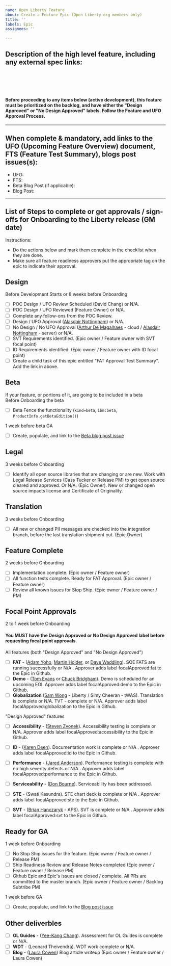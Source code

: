 ```yaml
---
name: Open Liberty Feature
about: Create a Feature Epic (Open Liberty org members only)
title: ''
labels: Epic
assignees: ''

---
```

## Description of the high level feature, including any external spec links:  
<br/><br/><br/>  


##
#### Before proceeding to any items below (active development), this feature must be prioritized on the backlog, and have either the "Design Approved" or "No Design Approved" labels.  Follow the Feature and UFO Approval Process.
- - - - - - - - - - - - - - - - - - - - - - - - - - - - - - - - - - - - -
## When complete & mandatory, add links to the UFO (Upcoming Feature Overview) document, FTS (Feature Test Summary), blogs post issues(s):
- UFO:
- FTS:
- Beta Blog Post (if applicable):
- Blog Post: 

- - - - - - - - - - - - - - - - - - - - - - - - - - - - - - - - - - - - -
## List of Steps to complete or get approvals / sign-offs for Onboarding to the Liberty release (GM date)

Instructions:
- Do the actions below and mark them complete in the checklist when they are done.
- Make sure all feature readiness approvers put the appropriate tag on the epic to indicate their approval.

## **Design**
Before Development Starts or 8 weeks before Onboarding
- [ ] POC Design / UFO Review Scheduled (David Chang) or N/A.
- [ ] POC Design / UFO Reviewed (Feature Owner) or N/A.
- [ ] Complete any follow-ons from the POC Review.
- [ ] Design / UFO Approval ([Alasdair Nottingham](https://github.com/NottyCode)) or N/A.
- [ ] No Design / No UFO Approval ([Arthur De Magalhaes](https://github.com/arthurdm) - cloud / [Alasdair Nottingham](https://github.com/NottyCode) - server) or N/A.
- [ ] SVT Requirements identified. (Epic owner / Feature owner with SVT focal point)
- [ ] ID Requirements identified. (Epic owner / Feature owner with ID focal point)
- [ ] Create a child task of this epic entitled "FAT Approval Test Summary". Add the link in above.

## **Beta**
If your feature, or portions of it, are going to be included in a beta  
Before Onboarding the beta
- [ ] Beta Fence the functionality (`kind=beta`, `ibm:beta`, `ProductInfo.getBetaEdition()`)  

1 week before beta GA
- [ ] Create, populate, and link to the [Beta blog post issue](https://github.com/OpenLiberty/open-liberty/issues/new?assignees=lauracowen%2C+jakub-pomykala&labels=&template=blog_post_beta.md&title=BETA+BLOG+-+title_of_your_update)

## **Legal**
3 weeks before Onboarding
- [ ] Identify all open source libraries that are changing or are new. Work with Legal Release Services (Cass Tucker or Release PM) to get open source cleared and approved. Or N/A. (Epic Owner).   New or changed open source impacts license and Certificate of Originality.

## **Translation**
3 weeks before Onboarding
- [ ] All new or changed PII messages are checked into the integration branch, before the last translation shipment out. (Epic Owner)

## **Feature Complete**
2 weeks before Onboarding
- [ ] Implementation complete. (Epic owner / Feature owner)
- [ ] All function tests complete. Ready for FAT Approval. (Epic owner / Feature owner)
- [ ] Review all known issues for Stop Ship. (Epic owner / Feature owner / PM)

## **Focal Point Approvals**
2 to 1 week before Onboarding
#### You **MUST** have the Design Approved or No Design Approved label before requesting focal point approvals.

All features (both "Design Approved" and "No Design Approved")
- [ ] **FAT** - ([Adam Yoho](https://github.com/ayoho), [Martin Holder](https://github.com/mhldr), or [Dave Waddling](https://github.com/dave-waddling)). SOE FATS are running successfully or N/A . Approver adds label focalApproved:fat to the Epic in Github.
- [ ] **Demo** - ([Tom Evans](https://github.com/tevans78) or [Chuck Bridgham](https://github.com/cbridgha)). Demo is scheduled for an upcoming EOI. Approver adds label focalApproved:demo to the Epic in Github.
- [ ] **Globalization** ([Sam Wong](https://github.com/samwatibm) - Liberty / Simy Cheeran - tWAS). Translation is complete or N/A. TVT - complete or N/A. Approver adds label focalApproved:globalization to the Epic in Github.

"Design Approved" features
- [ ] **Accessibility** - ([Steven Zvonek](https://github.com/steven1046)). Accessibility testing is complete or N/A. Approver adds label focalApproved:accessibility to the Epic in Github.
- [ ] **ID** - ([Karen Deen](https://github.com/chirp1)). Documentation work is complete or N/A . Approver adds label focalApproved:id to the Epic in Github.
- [ ] **Performance** - ([Jared Anderson](https://github.com/jhanders34)). Performance testing is complete with no high severity defects or N/A . Approver adds label focalApproved:performance to the Epic in Github.
- [ ] **Serviceability** - ([Don Bourne](https://github.com/donbourne)). Serviceability has been addressed.
- [ ] **STE** - (Swati Kasundra). STE chart deck is complete or N/A . Approver adds label focalApproved:ste to the Epic in Github.
- [ ] **SVT** - ([Brian Hanczaryk](https://github.com/hanczaryk) - APS). SVT is complete or N/A . Approver adds label focalApproved:svt to the Epic in Github.


## **Ready for GA**
1 week before Onboarding
- [ ] No Stop Ship issues for the feature. (Epic owner / Feature owner / Release PM)
- [ ] Ship Readiness Review and Release Notes completed (Epic owner / Feature owner / Release PM)
- [ ] Github Epic and Epic's issues are closed / complete. All PRs are committed to the master branch. (Epic owner / Feature owner / Backlog Subtribe PM)

1 week before GA
- [ ] Create, populate, and link to the [Blog post issue](https://github.com/OpenLiberty/open-liberty/issues/new?assignees=lauracowen%2C+jakub-pomykala&labels=&template=blog_post_ga_release.md&title=GA+BLOG+-+title_of_your_update)

## **Other deliverbles**
- [ ] **OL Guides** - ([Yee-Kang Chang](https://github.com/yeekangc)). Assessment for OL Guides is complete or N/A.
- [ ] **WDT** - (Leonard Theivendra). WDT work complete or N/A.
- [ ] **Blog** - ([Laura Cowen](https://github.com/lauracowen)) Blog article writeup (Epic owner / Feature owner / Laura Cowen)
